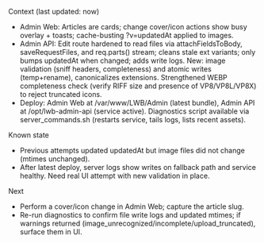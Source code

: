 Context (last updated: now)
- Admin Web: Articles are cards; change cover/icon actions show busy overlay + toasts; cache-busting ?v=updatedAt applied to images.
- Admin API: Edit route hardened to read files via attachFieldsToBody, saveRequestFiles, and req.parts() stream; cleans stale ext variants; only bumps updatedAt when changed; adds write logs. New: image validation (sniff headers, completeness) and atomic writes (temp+rename), canonicalizes extensions. Strengthened WEBP completeness check (verify RIFF size and presence of VP8/VP8L/VP8X) to reject truncated icons.
- Deploy: Admin Web at /var/www/LWB/Admin (latest bundle), Admin API at /opt/lwb-admin-api (service active). Diagnostics script available via server_commands.sh (restarts service, tails logs, lists recent assets).

Known state
- Previous attempts updated updatedAt but image files did not change (mtimes unchanged).
- After latest deploy, server logs show writes on fallback path and service healthy. Need real UI attempt with new validation in place.

Next
- Perform a cover/icon change in Admin Web; capture the article slug.
- Re-run diagnostics to confirm file write logs and updated mtimes; if warnings returned (image_unrecognized/incomplete/upload_truncated), surface them in UI.